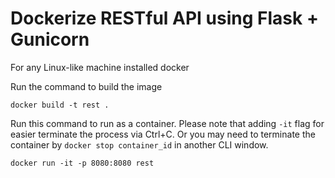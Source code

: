# Dockerize RESTful API using Flask + Gunicorn

For any Linux-like machine installed docker

Run the command to build the image

```docker build -t rest .```

Run this command to run as a container. Please note that adding `-it` flag for easier terminate the process via Ctrl+C. Or you may need to terminate the container by `docker stop container_id` in another CLI window.

```docker run -it -p 8080:8080 rest```
